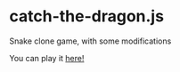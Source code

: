 # catch-the-dragon.js
Snake clone game, with some modifications

You can play it [here!](http://smikulic.github.io/catch-the-dragon.js/)

